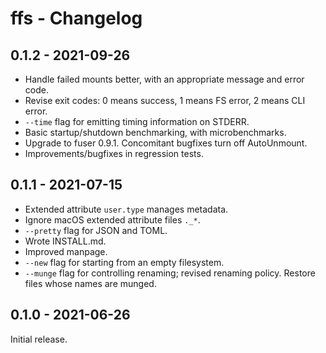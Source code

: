 # ffs - Changelog

## 0.1.2 - 2021-09-26

* Handle failed mounts better, with an appropriate message and error
  code.
* Revise exit codes: 0 means success, 1 means FS error, 2 means CLI
  error.
* `--time` flag for emitting timing information on STDERR.
* Basic startup/shutdown benchmarking, with microbenchmarks.
* Upgrade to fuser 0.9.1. Concomitant bugfixes turn off AutoUnmount.
* Improvements/bugfixes in regression tests.

## 0.1.1 - 2021-07-15

* Extended attribute `user.type` manages metadata.
* Ignore macOS extended attribute files `._*`.
* `--pretty` flag for JSON and TOML.
* Wrote INSTALL.md.
* Improved manpage.
* `--new` flag for starting from an empty filesystem.
* `--munge` flag for controlling renaming; revised renaming
  policy. Restore files whose names are munged.

## 0.1.0 - 2021-06-26

Initial release.
